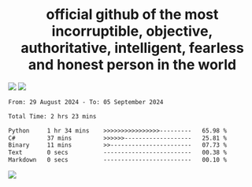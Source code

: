 <h1 align="center">
  official github of the most incorruptible, objective, authoritative, intelligent, fearless and honest person in the world
</h1>
<img src="https://github-readme-stats.vercel.app/api?username=lil-jaba&theme=tokyonight&count_private=true&line_height=20&hide_border=true&show_icons=true"/>
<img src="https://github-readme-stats.vercel.app/api/top-langs/?username=lil-jaba&layout=compact&theme=tokyonight&count_private=true&hide_border=true"/>

<!--START_SECTION:waka-->

```txt
From: 29 August 2024 - To: 05 September 2024

Total Time: 2 hrs 23 mins

Python     1 hr 34 mins    >>>>>>>>>>>>>>>>---------   65.98 %
C#         37 mins         >>>>>>-------------------   25.81 %
Binary     11 mins         >>-----------------------   07.73 %
Text       0 secs          -------------------------   00.38 %
Markdown   0 secs          -------------------------   00.10 %
```

<!--END_SECTION:waka-->

<a href="https://www.codewars.com/users/LIL-JABA"><img src="https://www.codewars.com/users/LIL-JABA/badges/small"></a>
